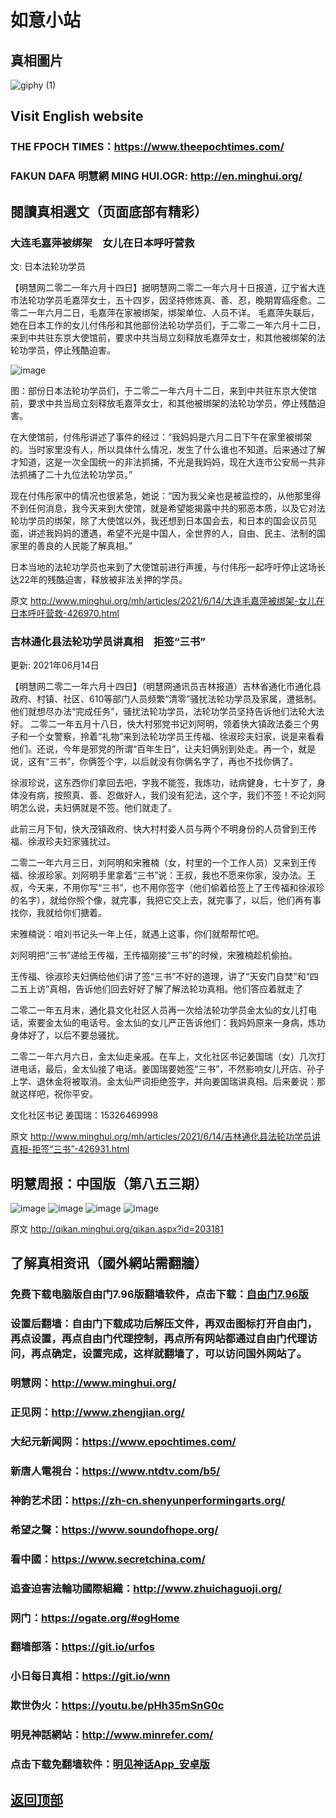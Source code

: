 # 如意小站

## 真相圖片

![giphy (1)](https://user-images.githubusercontent.com/79625284/121832800-80862800-ccfd-11eb-8625-3e9e1ae08796.gif)

## Visit English website

### THE FPOCH TIMES：https://www.theepochtimes.com/

### FAKUN DAFA 明慧網 MING HUI.OGR: http://en.minghui.org/

## 閱讀真相選文（页面底部有精彩）

### 大连毛嘉萍被绑架　女儿在日本呼吁营救

文: 日本法轮功学员 

【明慧网二零二一年六月十四日】据明慧网二零二一年六月十日报道，辽宁省大连市法轮功学员毛嘉萍女士，五十四岁，因坚持修炼真、善、忍，晚期胃癌痊愈。二零二一年六月二日，毛嘉萍在家被绑架，绑架单位、人员不详。
毛嘉萍失联后，她在日本工作的女儿付伟彤和其他部份法轮功学员们，于二零二一年六月十二日，来到中共驻东京大使馆前，要求中共当局立刻释放毛嘉萍女士，和其他被绑架的法轮功学员，停止残酷迫害。

![image](https://user-images.githubusercontent.com/79625284/121871706-fd81c380-cd36-11eb-88c4-7978a24c49d3.png)

图：部份日本法轮功学员们，于二零二一年六月十二日，来到中共驻东京大使馆前，要求中共当局立刻释放毛嘉萍女士，和其他被绑架的法轮功学员，停止残酷迫害。

在大使馆前，付伟彤讲述了事件的经过：“我妈妈是六月二日下午在家里被绑架的。当时家里没有人，所以具体什么情况，发生了什么谁也不知道。后来通过了解才知道，这是一次全国统一的非法抓捕，不光是我妈妈，现在大连市公安局一共非法抓捕了二十九位法轮功学员。”

现在付伟彤家中的情况也很紧急，她说：“因为我父亲也是被监控的，从他那里得不到任何消息，我今天来到大使馆，就是希望能揭露中共的邪恶本质，以及它对法轮功学员的绑架，除了大使馆以外，我还想到日本国会去，和日本的国会议员见面，讲述我妈妈的遭遇，希望不光是中国人，全世界的人，自由、民主、法制的国家里的善良的人民能了解真相。”

日本当地的法轮功学员也来到了大使馆前进行声援，与付伟彤一起呼吁停止这场长达22年的残酷迫害，释放被非法关押的学员。

原文 http://www.minghui.org/mh/articles/2021/6/14/大连毛嘉萍被绑架-女儿在日本呼吁营救-426970.html

### 吉林通化县法轮功学员讲真相　拒签“三书”

更新: 2021年06月14日

【明慧网二零二一年六月十四日】（明慧网通讯员吉林报道）吉林省通化市通化县政府、村镇、社区、610等部门人员频繁“清零”骚扰法轮功学员及家属，遭抵制。他们就想尽办法“完成任务”，骚扰法轮功学员，法轮功学员坚持告诉他们法轮大法好。
二零二一年五月十八日，快大村邪党书记刘阿明，领着快大镇政法委三个男子和一个女警察，拎着“礼物”来到法轮功学员王传福、徐淑珍夫妇家，说是来看看他们。还说，今年是邪党的所谓“百年生日”，让夫妇俩别到处走。再一个，就是说，这有“三书”，你俩签个字，以后就没有你俩名字了，再也不找你俩了。

徐淑珍说，这东西你们拿回去吧，字我不能签，我炼功，祛病健身，七十岁了，身体没有病，按照真、善、忍做好人，我们没有犯法，这个字，我们不签！不论刘阿明怎么说，夫妇俩就是不签。他们就走了。

此前三月下旬，快大茂镇政府、快大村村委人员与两个不明身份的人员曾到王传福、徐淑珍夫妇家骚扰过。

二零二一年六月三日，刘阿明和宋雅楠（女，村里的一个工作人员）又来到王传福、徐淑珍家。刘阿明手里拿着“三书”说：王叔，我也不愿来你家，没办法。王叔，今天来，不用你写“三书”，也不用你签字（他们偷着给签上了王传福和徐淑珍的名字），就给你照个像，就完事，我把它交上去，就完事了，以后，他们再有事找你，我就给你们搪着。

宋雅楠说：咱刘书记头一年上任，就遇上这事，你们就帮帮忙吧。

刘阿明把“三书”递给王传福，王传福刚接“三书”的时候，宋雅楠趁机偷拍。

王传福、徐淑珍夫妇俩给他们讲了签“三书”不好的道理，讲了“天安门自焚”和“四二五上访”真相，告诉他们回去好好了解了解法轮功真相。他们答应着就走了

二零二一年五月末，通化县文化社区人员再一次给法轮功学员金太仙的女儿打电话，索要金太仙的电话号。金太仙的女儿严正告诉他们：我妈妈原来一身病，炼功身体好了，以后不要总骚扰。

二零二一年六月六日，金太仙走亲戚。在车上，文化社区书记姜国瑞（女）几次打进电话，最后，金太仙接了电话。姜国瑞要她签“三书”，不然影响女儿开店、孙子上学、退休金将被取消。金太仙严词拒绝签字，并向姜国瑞讲真相。后来姜说：那就这样吧，祝你平安。

文化社区书记 姜国瑞：15326469998

原文 http://www.minghui.org/mh/articles/2021/6/14/吉林通化县法轮功学员讲真相-拒签“三书”-426931.html

## 明慧周报：中国版（第八五三期）

![image](https://user-images.githubusercontent.com/79625284/121652816-a11c6b00-cace-11eb-871f-30ee8801a335.png)
![image](https://user-images.githubusercontent.com/79625284/121652885-b396a480-cace-11eb-8c89-1af88646d470.png)
![image](https://user-images.githubusercontent.com/79625284/121652942-c315ed80-cace-11eb-84cc-0d3e8d844019.png)
![image](https://user-images.githubusercontent.com/79625284/121653012-d4f79080-cace-11eb-9fd8-73f7dc069e9c.png)

原文 http://qikan.minghui.org/qikan.aspx?id=203181

## 了解真相资讯（國外網站需翻牆）

### 免费下载电脑版自由门7.96版翻墙软件，点击下载：[自由门7.96版](https://github.com/pinhe91/tuiguang/files/6643781/fg796r.zip)

### 设置后翻墙：自由门下载成功后解压文件，再双击图标打开自由门，再点设置，再点自由门代理控制，再点所有网站都通过自由门代理访问，再点确定，设置完成，这样就翻墙了，可以访问国外网站了。

### 明慧网：http://www.minghui.org/

### 正见网：http://www.zhengjian.org/

### 大纪元新闻网：https://www.epochtimes.com/

### 新唐人電視台：https://www.ntdtv.com/b5/

### 神韵艺术团：https://zh-cn.shenyunperformingarts.org/

### 希望之聲：https://www.soundofhope.org/

### 看中國：https://www.secretchina.com/

### 追查迫害法輪功國際組織：http://www.zhuichaguoji.org/

### 网门：https://ogate.org/#ogHome

### 翻墙部落：https://git.io/urfos

### 小日每日真相：https://git.io/wnn

### 欺世伪火：https://youtu.be/pHh35mSnG0c

### 明見神話網站：http://www.minrefer.com/

###  点击下载免翻墙软件：[明见神话App_安卓版](https://github.com/pinhe91/tuiguang/files/6607008/mingjian.zip)

## [返回顶部](https://git.io/Js3EY)
